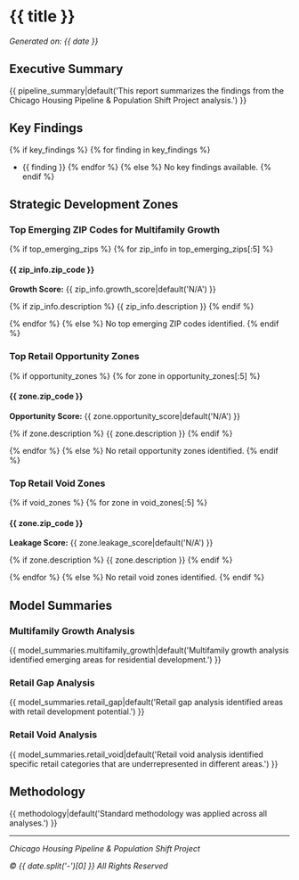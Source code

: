 # {{ title }}

*Generated on: {{ date }}*

## Executive Summary

{{ pipeline_summary|default('This report summarizes the findings from the Chicago Housing Pipeline & Population Shift Project analysis.') }}

## Key Findings

{% if key_findings %}
{% for finding in key_findings %}
- {{ finding }}
{% endfor %}
{% else %}
No key findings available.
{% endif %}

## Strategic Development Zones

### Top Emerging ZIP Codes for Multifamily Growth

{% if top_emerging_zips %}
{% for zip_info in top_emerging_zips[:5] %}
#### {{ zip_info.zip_code }}

**Growth Score:** {{ zip_info.growth_score|default('N/A') }}

{% if zip_info.description %}
{{ zip_info.description }}
{% endif %}

{% endfor %}
{% else %}
No top emerging ZIP codes identified.
{% endif %}

### Top Retail Opportunity Zones

{% if opportunity_zones %}
{% for zone in opportunity_zones[:5] %}
#### {{ zone.zip_code }}

**Opportunity Score:** {{ zone.opportunity_score|default('N/A') }}

{% if zone.description %}
{{ zone.description }}
{% endif %}

{% endfor %}
{% else %}
No retail opportunity zones identified.
{% endif %}

### Top Retail Void Zones

{% if void_zones %}
{% for zone in void_zones[:5] %}
#### {{ zone.zip_code }}

**Leakage Score:** {{ zone.leakage_score|default('N/A') }}

{% if zone.description %}
{{ zone.description }}
{% endif %}

{% endfor %}
{% else %}
No retail void zones identified.
{% endif %}

## Model Summaries

### Multifamily Growth Analysis

{{ model_summaries.multifamily_growth|default('Multifamily growth analysis identified emerging areas for residential development.') }}

### Retail Gap Analysis

{{ model_summaries.retail_gap|default('Retail gap analysis identified areas with retail development potential.') }}

### Retail Void Analysis

{{ model_summaries.retail_void|default('Retail void analysis identified specific retail categories that are underrepresented in different areas.') }}

## Methodology

{{ methodology|default('Standard methodology was applied across all analyses.') }}

---

*Chicago Housing Pipeline & Population Shift Project*

*© {{ date.split('-')[0] }} All Rights Reserved*
